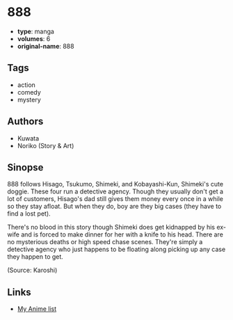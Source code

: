 # 888

-   **type**: manga
-   **volumes**: 6
-   **original-name**: 888

## Tags

-   action
-   comedy
-   mystery

## Authors

-   Kuwata
-   Noriko (Story & Art)

## Sinopse

888 follows Hisago, Tsukumo, Shimeki, and Kobayashi-Kun, Shimeki's cute doggie. These four run a detective agency. Though they usually don't get a lot of customers, Hisago's dad still gives them money every once in a while so they stay afloat. But when they do, boy are they big cases (they have to find a lost pet).

There's no blood in this story though Shimeki does get kidnapped by his ex-wife and is forced to make dinner for her with a knife to his head. There are no mysterious deaths or high speed chase scenes. They're simply a detective agency who just happens to be floating along picking up any case they happen to get.

(Source: Karoshi)

## Links

-   [My Anime list](https://myanimelist.net/manga/3982/888)
